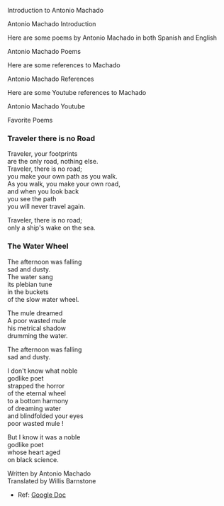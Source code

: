 Introduction to Antonio Machado


Antonio Machado Introduction


Here are some poems by Antonio Machado in both Spanish and English


Antonio Machado Poems


Here are some references to Machado


Antonio Machado References


Here are some Youtube references to Machado


Antonio Machado Youtube

Favorite Poems


### Traveler there is no Road

Traveler, your footprints  
are the only road, nothing else.  
Traveler, there is no road;  
you make your own path as you walk.  
As you walk, you make your own road,  
and when you look back  
you see the path  
you will never travel again.

Traveler, there is no road;  
only a ship's wake on the sea.


### The Water Wheel

The afternoon was falling  
sad and dusty.  
The water sang  
its plebian tune  
in the buckets  
of the slow water wheel.  

The mule dreamed  
A poor wasted mule  
his metrical shadow  
drumming the water.  

The afternoon was falling  
sad and dusty.  


I don't know what noble  
godlike poet  
strapped the horror  
of the eternal wheel  
to a bottom harmony  
of dreaming water  
and blindfolded your eyes  
poor wasted mule !  

But I know it was a noble  
godlike poet  
whose heart aged  
on black science.  

Written by Antonio Machado  
Translated by Willis Barnstone

 * Ref: [Google Doc](https://docs.google.com/document/d/e/2PACX-1vQ3V6XJtKFgc_ZsPinfTg7Kar6ZZ_AFGirbEhSMTqIDNIGOEPRyhB9yIw6n_m4cGbV390iClLI5keRt/pub)
